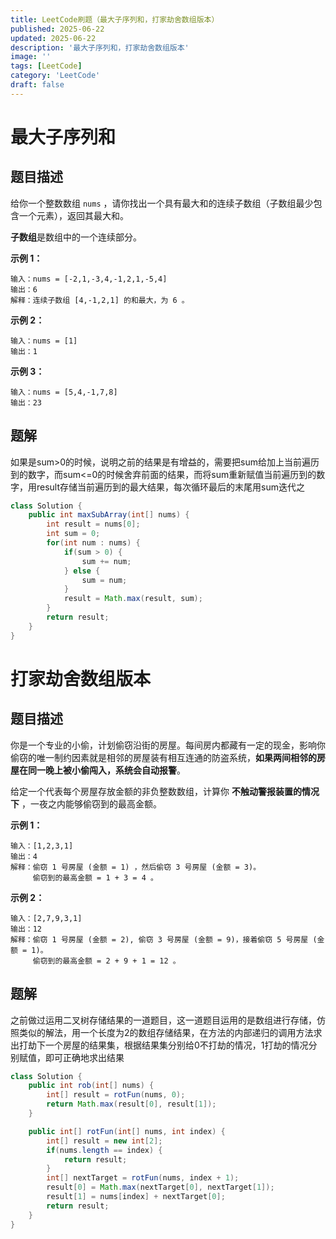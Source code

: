 ```yaml
---
title: LeetCode刷题（最大子序列和，打家劫舍数组版本）
published: 2025-06-22
updated: 2025-06-22
description: '最大子序列和，打家劫舍数组版本'
image: ''
tags: [LeetCode]
category: 'LeetCode'
draft: false 
---
```


# 最大子序列和

## 题目描述

给你一个整数数组 `nums` ，请你找出一个具有最大和的连续子数组（子数组最少包含一个元素），返回其最大和。

**子数组**是数组中的一个连续部分。

 

**示例 1：**

```
输入：nums = [-2,1,-3,4,-1,2,1,-5,4]
输出：6
解释：连续子数组 [4,-1,2,1] 的和最大，为 6 。
```

**示例 2：**

```
输入：nums = [1]
输出：1
```

**示例 3：**

```
输入：nums = [5,4,-1,7,8]
输出：23
```



## 题解

如果是sum>0的时候，说明之前的结果是有增益的，需要把sum给加上当前遍历到的数字，而sum<=0的时候舍弃前面的结果，而将sum重新赋值当前遍历到的数字，用result存储当前遍历到的最大结果，每次循环最后的末尾用sum迭代之

```java
class Solution {
    public int maxSubArray(int[] nums) {
        int result = nums[0];
        int sum = 0;
        for(int num : nums) {
            if(sum > 0) {
                sum += num;
            } else {
                sum = num;
            }
            result = Math.max(result, sum);
        }
        return result;
    }
}
```

# 打家劫舍数组版本

## 题目描述

你是一个专业的小偷，计划偷窃沿街的房屋。每间房内都藏有一定的现金，影响你偷窃的唯一制约因素就是相邻的房屋装有相互连通的防盗系统，**如果两间相邻的房屋在同一晚上被小偷闯入，系统会自动报警**。

给定一个代表每个房屋存放金额的非负整数数组，计算你 **不触动警报装置的情况下** ，一夜之内能够偷窃到的最高金额。

 

**示例 1：**

```
输入：[1,2,3,1]
输出：4
解释：偷窃 1 号房屋 (金额 = 1) ，然后偷窃 3 号房屋 (金额 = 3)。
     偷窃到的最高金额 = 1 + 3 = 4 。
```

**示例 2：**

```
输入：[2,7,9,3,1]
输出：12
解释：偷窃 1 号房屋 (金额 = 2), 偷窃 3 号房屋 (金额 = 9)，接着偷窃 5 号房屋 (金额 = 1)。
     偷窃到的最高金额 = 2 + 9 + 1 = 12 。
```



## 题解

之前做过运用二叉树存储结果的一道题目，这一道题目运用的是数组进行存储，仿照类似的解法，用一个长度为2的数组存储结果，在方法的内部递归的调用方法求出打劫下一个房屋的结果集，根据结果集分别给0不打劫的情况，1打劫的情况分别赋值，即可正确地求出结果

```java
class Solution {
    public int rob(int[] nums) {
        int[] result = rotFun(nums, 0);
        return Math.max(result[0], result[1]);
    }

    public int[] rotFun(int[] nums, int index) {
        int[] result = new int[2];
        if(nums.length == index) {
            return result;
        }
        int[] nextTarget = rotFun(nums, index + 1);
        result[0] = Math.max(nextTarget[0], nextTarget[1]);
        result[1] = nums[index] + nextTarget[0];
        return result;
    }
}
```

